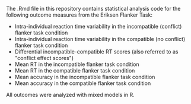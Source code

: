 The .Rmd file in this repository contains statistical analysis code for the following outcome measures from the Eriksen Flanker Task: 
- Intra-individual reaction time variability in the incompatible (conflict) flanker task condition
- Intra-individual reaction time variability in the compatible (no conflict) flanker task condition
- Differential incompatible-compatible RT scores (also referred to as "conflict effect scores")
- Mean RT in the incompatible flanker task condition
- Mean RT in the compatible flanker task condition
- Mean accuracy in the incompatible flanker task condition
- Mean accuracy in the compatible flanker task condition

All outcomes were analyzed with mixed models in R. 
